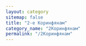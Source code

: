 ```yaml
---
layout: category
sitemap: false
title: "2-е Коринфянам"
category_name: "2Коринфянам"
permalink: "/2Коринфянам"
---
```


